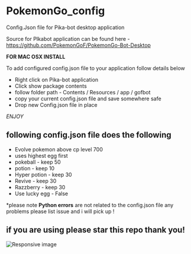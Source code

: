 # PokemonGo_config
Config.Json file for Pika-bot desktop application

Source for PIkabot application can be found here - https://github.com/PokemonGoF/PokemonGo-Bot-Desktop

**FOR MAC OSX INSTALL**

To add configured config.json file to your application follow details below

<ul>
<li>Right click on Pika-bot application</li>
<li>Click show package contents</li>
<li>follow folder path - Contents / Resources / app / gofbot</li>
<li>copy your current config.json file and save somewhere safe</li>
<li>Drop new Config.json file in place</li>
</ul>

*ENJOY*

<h2>following config.json file does the following</h2>

<ul>
<li>Evolve pokemon above cp level 700</li>
<li>uses highest egg first</li>
<li>pokeball - keep 50</li>
<li>potion - keep 10</li>
<liSuper potion - keep 20</li>
<li>Hyper potion - keep 30</li>
<li>Revive - keep 30</li>
<li>Razzberry - keep 30</li>
<li>Use lucky egg - False</li>
</ul>

*please note <strong>Python errors</strong> are not related to the config.json file any problems please list issue and i will pick up ! 
<h2>if you are using please star this repo thank you!</h2>
<img src="https://cdn1.iconfinder.com/data/icons/151-1/500/p-93-256.png" class="img-responsive" alt="Responsive image">
